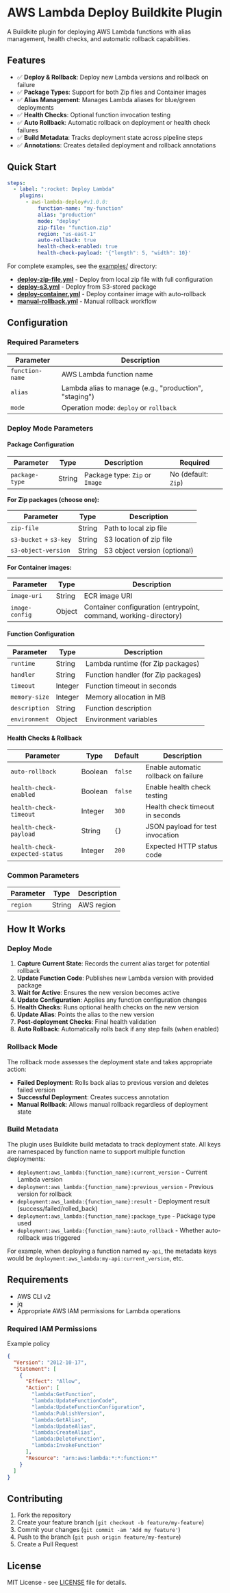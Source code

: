 # AWS Lambda Deploy Buildkite Plugin

A Buildkite plugin for deploying AWS Lambda functions with alias management, health checks, and automatic rollback capabilities.

## Features

- ✅ **Deploy & Rollback**: Deploy new Lambda versions and rollback on failure
- ✅ **Package Types**: Support for both Zip files and Container images
- ✅ **Alias Management**: Manages Lambda aliases for blue/green deployments
- ✅ **Health Checks**: Optional function invocation testing
- ✅ **Auto Rollback**: Automatic rollback on deployment or health check failures
- ✅ **Build Metadata**: Tracks deployment state across pipeline steps
- ✅ **Annotations**: Creates detailed deployment and rollback annotations

## Quick Start

```yaml
steps:
  - label: ":rocket: Deploy Lambda"
    plugins:
      - aws-lambda-deploy#v1.0.0:
          function-name: "my-function"
          alias: "production"
          mode: "deploy"
          zip-file: "function.zip"
          region: "us-east-1"
          auto-rollback: true
          health-check-enabled: true
          health-check-payload: '{"length": 5, "width": 10}'

```

For complete examples, see the [examples/](examples/) directory:

- **[deploy-zip-file.yml](examples/deploy-zip-file.yml)** - Deploy from local zip file with full configuration
- **[deploy-s3.yml](examples/deploy-s3.yml)** - Deploy from S3-stored package  
- **[deploy-container.yml](examples/deploy-container.yml)** - Deploy container image with auto-rollback
- **[manual-rollback.yml](examples/manual-rollback.yml)** - Manual rollback workflow

## Configuration

### Required Parameters

| Parameter | Description |
|-----------|-------------|
| `function-name` | AWS Lambda function name |
| `alias` | Lambda alias to manage (e.g., "production", "staging") |
| `mode` | Operation mode: `deploy` or `rollback` |

### Deploy Mode Parameters

#### Package Configuration

| Parameter | Type | Description | Required |
|-----------|------|-------------|----------|
| `package-type` | String | Package type: `Zip` or `Image` | No (default: `Zip`) |

**For Zip packages (choose one):**

| Parameter | Type | Description |
|-----------|------|-------------|
| `zip-file` | String | Path to local zip file |
| `s3-bucket` + `s3-key` | String | S3 location of zip file |
| `s3-object-version` | String | S3 object version (optional) |

**For Container images:**

| Parameter | Type | Description |
|-----------|------|-------------|
| `image-uri` | String | ECR image URI |
| `image-config` | Object | Container configuration (entrypoint, command, working-directory) |

#### Function Configuration

| Parameter | Type | Description |
|-----------|------|-------------|
| `runtime` | String | Lambda runtime (for Zip packages) |
| `handler` | String | Function handler (for Zip packages) |
| `timeout` | Integer | Function timeout in seconds |
| `memory-size` | Integer | Memory allocation in MB |
| `description` | String | Function description |
| `environment` | Object | Environment variables |

#### Health Checks & Rollback

| Parameter | Type | Default | Description |
|-----------|------|---------|-------------|
| `auto-rollback` | Boolean | `false` | Enable automatic rollback on failure |
| `health-check-enabled` | Boolean | `false` | Enable health check testing |
| `health-check-timeout` | Integer | `300` | Health check timeout in seconds |
| `health-check-payload` | String | `{}` | JSON payload for test invocation |
| `health-check-expected-status` | Integer | `200` | Expected HTTP status code |

### Common Parameters

| Parameter | Type | Description |
|-----------|------|-------------|
| `region` | String | AWS region |

## How It Works

### Deploy Mode

1. **Capture Current State**: Records the current alias target for potential rollback
2. **Update Function Code**: Publishes new Lambda version with provided package
3. **Wait for Active**: Ensures the new version becomes active
4. **Update Configuration**: Applies any function configuration changes
5. **Health Checks**: Runs optional health checks on the new version
6. **Update Alias**: Points the alias to the new version
7. **Post-deployment Checks**: Final health validation
8. **Auto Rollback**: Automatically rolls back if any step fails (when enabled)

### Rollback Mode

The rollback mode assesses the deployment state and takes appropriate action:

- **Failed Deployment**: Rolls back alias to previous version and deletes failed version
- **Successful Deployment**: Creates success annotation
- **Manual Rollback**: Allows manual rollback regardless of deployment state

### Build Metadata

The plugin uses Buildkite build metadata to track deployment state. All keys are namespaced by function name to support multiple function deployments:

- `deployment:aws_lambda:{function_name}:current_version` - Current Lambda version
- `deployment:aws_lambda:{function_name}:previous_version` - Previous version for rollback
- `deployment:aws_lambda:{function_name}:result` - Deployment result (success/failed/rolled_back)
- `deployment:aws_lambda:{function_name}:package_type` - Package type used
- `deployment:aws_lambda:{function_name}:auto_rollback` - Whether auto-rollback was triggered

For example, when deploying a function named `my-api`, the metadata keys would be `deployment:aws_lambda:my-api:current_version`, etc.

## Requirements

- AWS CLI v2
- jq
- Appropriate AWS IAM permissions for Lambda operations

### Required IAM Permissions

Example policy

```json
{
  "Version": "2012-10-17",
  "Statement": [
    {
      "Effect": "Allow",
      "Action": [
        "lambda:GetFunction",
        "lambda:UpdateFunctionCode",
        "lambda:UpdateFunctionConfiguration",
        "lambda:PublishVersion",
        "lambda:GetAlias",
        "lambda:UpdateAlias",
        "lambda:CreateAlias",
        "lambda:DeleteFunction",
        "lambda:InvokeFunction"
      ],
      "Resource": "arn:aws:lambda:*:*:function:*"
    }
  ]
}
```

## Contributing

1. Fork the repository
2. Create your feature branch (`git checkout -b feature/my-feature`)
3. Commit your changes (`git commit -am 'Add my feature'`)
4. Push to the branch (`git push origin feature/my-feature`)
5. Create a Pull Request

## License

MIT License - see [LICENSE](LICENSE) file for details.
